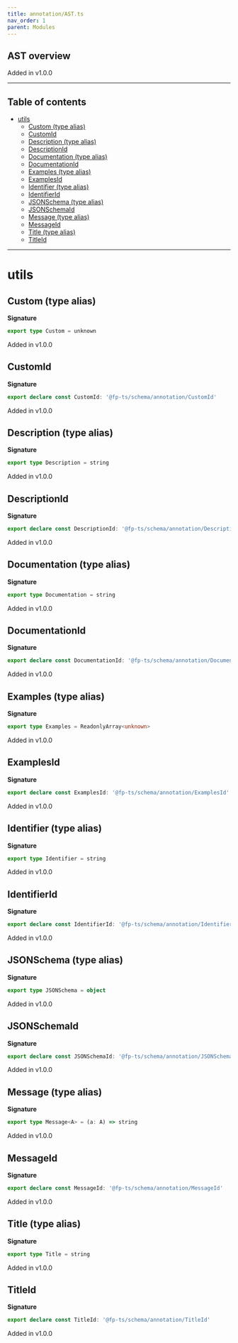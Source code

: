 ```yaml
---
title: annotation/AST.ts
nav_order: 1
parent: Modules
---
```


## AST overview

Added in v1.0.0

---

<h2 class="text-delta">Table of contents</h2>

- [utils](#utils)
  - [Custom (type alias)](#custom-type-alias)
  - [CustomId](#customid)
  - [Description (type alias)](#description-type-alias)
  - [DescriptionId](#descriptionid)
  - [Documentation (type alias)](#documentation-type-alias)
  - [DocumentationId](#documentationid)
  - [Examples (type alias)](#examples-type-alias)
  - [ExamplesId](#examplesid)
  - [Identifier (type alias)](#identifier-type-alias)
  - [IdentifierId](#identifierid)
  - [JSONSchema (type alias)](#jsonschema-type-alias)
  - [JSONSchemaId](#jsonschemaid)
  - [Message (type alias)](#message-type-alias)
  - [MessageId](#messageid)
  - [Title (type alias)](#title-type-alias)
  - [TitleId](#titleid)

---

# utils

## Custom (type alias)

**Signature**

```ts
export type Custom = unknown
```

Added in v1.0.0

## CustomId

**Signature**

```ts
export declare const CustomId: '@fp-ts/schema/annotation/CustomId'
```

Added in v1.0.0

## Description (type alias)

**Signature**

```ts
export type Description = string
```

Added in v1.0.0

## DescriptionId

**Signature**

```ts
export declare const DescriptionId: '@fp-ts/schema/annotation/DescriptionId'
```

Added in v1.0.0

## Documentation (type alias)

**Signature**

```ts
export type Documentation = string
```

Added in v1.0.0

## DocumentationId

**Signature**

```ts
export declare const DocumentationId: '@fp-ts/schema/annotation/DocumentationId'
```

Added in v1.0.0

## Examples (type alias)

**Signature**

```ts
export type Examples = ReadonlyArray<unknown>
```

Added in v1.0.0

## ExamplesId

**Signature**

```ts
export declare const ExamplesId: '@fp-ts/schema/annotation/ExamplesId'
```

Added in v1.0.0

## Identifier (type alias)

**Signature**

```ts
export type Identifier = string
```

Added in v1.0.0

## IdentifierId

**Signature**

```ts
export declare const IdentifierId: '@fp-ts/schema/annotation/IdentifierId'
```

Added in v1.0.0

## JSONSchema (type alias)

**Signature**

```ts
export type JSONSchema = object
```

Added in v1.0.0

## JSONSchemaId

**Signature**

```ts
export declare const JSONSchemaId: '@fp-ts/schema/annotation/JSONSchemaId'
```

Added in v1.0.0

## Message (type alias)

**Signature**

```ts
export type Message<A> = (a: A) => string
```

Added in v1.0.0

## MessageId

**Signature**

```ts
export declare const MessageId: '@fp-ts/schema/annotation/MessageId'
```

Added in v1.0.0

## Title (type alias)

**Signature**

```ts
export type Title = string
```

Added in v1.0.0

## TitleId

**Signature**

```ts
export declare const TitleId: '@fp-ts/schema/annotation/TitleId'
```

Added in v1.0.0
